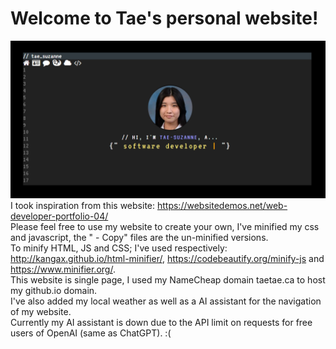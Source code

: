 Welcome to Tae's personal website!
==================================

![preview](https://github.com/teatae/teatae.github.io/blob/main/assets/preview.png?raw=true)
I took inspiration from this website: https://websitedemos.net/web-developer-portfolio-04/  
Please feel free to use my website to create your own, I've minified my css and javascript, the " - Copy" files are the un-minified versions.  
To minify HTML, JS and CSS; I've used respectively: http://kangax.github.io/html-minifier/, https://codebeautify.org/minify-js and https://www.minifier.org/.    
This website is single page, I used my NameCheap domain taetae.ca to host my github.io domain.  
I've also added my local weather as well as a AI assistant for the navigation of my website.  
Currently my AI assistant is down due to the API limit on requests for free users of OpenAI (same as ChatGPT). :(  
